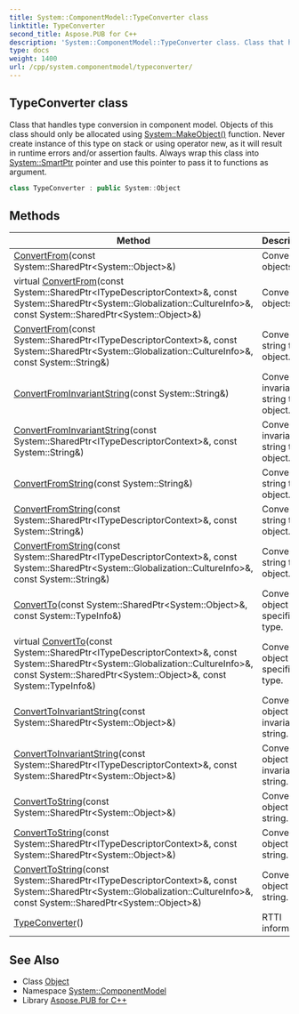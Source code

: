 ```yaml
---
title: System::ComponentModel::TypeConverter class
linktitle: TypeConverter
second_title: Aspose.PUB for C++
description: 'System::ComponentModel::TypeConverter class. Class that handles type conversion in component model. Objects of this class should only be allocated using System::MakeObject() function. Never create instance of this type on stack or using operator new, as it will result in runtime errors and/or assertion faults. Always wrap this class into System::SmartPtr pointer and use this pointer to pass it to functions as argument in C++.'
type: docs
weight: 1400
url: /cpp/system.componentmodel/typeconverter/
---
```

## TypeConverter class


Class that handles type conversion in component model. Objects of this class should only be allocated using [System::MakeObject()](../../system/makeobject/) function. Never create instance of this type on stack or using operator new, as it will result in runtime errors and/or assertion faults. Always wrap this class into [System::SmartPtr](../../system/smartptr/) pointer and use this pointer to pass it to functions as argument.

```cpp
class TypeConverter : public System::Object
```

## Methods

| Method | Description |
| --- | --- |
| [ConvertFrom](./convertfrom/)(const System::SharedPtr\<System::Object\>\&) | Converts objects. |
| virtual [ConvertFrom](./convertfrom/)(const System::SharedPtr\<ITypeDescriptorContext\>\&, const System::SharedPtr\<System::Globalization::CultureInfo\>\&, const System::SharedPtr\<System::Object\>\&) | Converts objects. |
| [ConvertFrom](./convertfrom/)(const System::SharedPtr\<ITypeDescriptorContext\>\&, const System::SharedPtr\<System::Globalization::CultureInfo\>\&, const System::String\&) | Converts string to object. |
| [ConvertFromInvariantString](./convertfrominvariantstring/)(const System::String\&) | Converts invariant string to object. |
| [ConvertFromInvariantString](./convertfrominvariantstring/)(const System::SharedPtr\<ITypeDescriptorContext\>\&, const System::String\&) | Converts invariant string to object. |
| [ConvertFromString](./convertfromstring/)(const System::String\&) | Converts string to object. |
| [ConvertFromString](./convertfromstring/)(const System::SharedPtr\<ITypeDescriptorContext\>\&, const System::String\&) | Converts string to object. |
| [ConvertFromString](./convertfromstring/)(const System::SharedPtr\<ITypeDescriptorContext\>\&, const System::SharedPtr\<System::Globalization::CultureInfo\>\&, const System::String\&) | Converts string to object. |
| [ConvertTo](./convertto/)(const System::SharedPtr\<System::Object\>\&, const System::TypeInfo\&) | Converts object to specific type. |
| virtual [ConvertTo](./convertto/)(const System::SharedPtr\<ITypeDescriptorContext\>\&, const System::SharedPtr\<System::Globalization::CultureInfo\>\&, const System::SharedPtr\<System::Object\>\&, const System::TypeInfo\&) | Converts object to specific type. |
| [ConvertToInvariantString](./converttoinvariantstring/)(const System::SharedPtr\<System::Object\>\&) | Converts object to invariant string. |
| [ConvertToInvariantString](./converttoinvariantstring/)(const System::SharedPtr\<ITypeDescriptorContext\>\&, const System::SharedPtr\<System::Object\>\&) | Converts object to invariant string. |
| [ConvertToString](./converttostring/)(const System::SharedPtr\<System::Object\>\&) | Converts object to string. |
| [ConvertToString](./converttostring/)(const System::SharedPtr\<ITypeDescriptorContext\>\&, const System::SharedPtr\<System::Object\>\&) | Converts object to string. |
| [ConvertToString](./converttostring/)(const System::SharedPtr\<ITypeDescriptorContext\>\&, const System::SharedPtr\<System::Globalization::CultureInfo\>\&, const System::SharedPtr\<System::Object\>\&) | Converts object to string. |
| [TypeConverter](./typeconverter/)() | RTTI information. |
## See Also

* Class [Object](../../system/object/)
* Namespace [System::ComponentModel](../)
* Library [Aspose.PUB for C++](../../)
